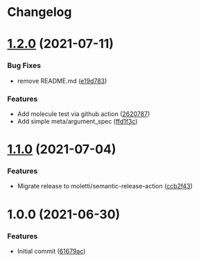 # Changelog

# [1.2.0](https://github.com/moletti/ansible-skeleton-default/compare/v1.1.0...v1.2.0) (2021-07-11)


### Bug Fixes

* remove README.md ([e19d783](https://github.com/moletti/ansible-skeleton-default/commit/e19d783c890458d260543c5d5fe7504852550d51))


### Features

* Add molecule test via github action ([2620787](https://github.com/moletti/ansible-skeleton-default/commit/262078748882374d71f98b43a10f8ce5a7043151))
* Add simple meta/argument_spec ([ffd1f3c](https://github.com/moletti/ansible-skeleton-default/commit/ffd1f3c325118671e28d5db9e9e21356bbc99fd1))

# [1.1.0](https://github.com/moletti/ansible-skeleton-default/compare/v1.0.0...v1.1.0) (2021-07-04)


### Features

* Migrate release to moletti/semantic-release-action ([ccb2f43](https://github.com/moletti/ansible-skeleton-default/commit/ccb2f437bb6bb595e3d867c28d8dee32725bcc0b))

# 1.0.0 (2021-06-30)


### Features

* Initial commit ([61679ac](https://github.com/moletti/ansible-skeleton-default/commit/61679ac5698865dd6d2b4ec7aa0592378144cd59))
